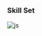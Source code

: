 ### Skill Set
![js](https://img.shields.io/badge/JavaScript-F7DF1E?style=for-the-badge&logo=JavaScript&logoColor=white)

